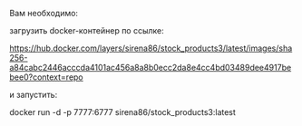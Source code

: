 Вам необходимо:

загрузить docker-контейнер по ссылке:

https://hub.docker.com/layers/sirena86/stock_products3/latest/images/sha256-a84cabc2446acccda4101ac456a8a8b0ecc2da8e4cc4bd03489dee4917bebee0?context=repo

и запустить:

docker run -d -p 7777:6777 sirena86/stock_products3:latest